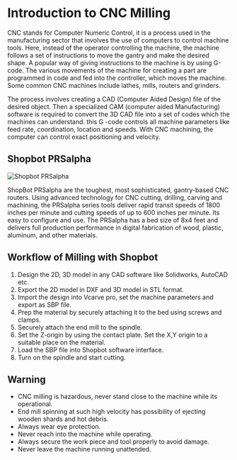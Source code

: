 # Introduction to CNC Milling

CNC stands for Computer Numeric Control, it is a process used in the manufacturing sector that involves the use of computers to control machine tools.  Here, instead of the operator controlling the machine, the machine follows a set of instructions to  move the gantry and  make the desired shape. A popular way of giving instructions to the machine is by using G-code. The various movements of the machine for creating a part are programmed  in code and fed into the controller, which moves the machine. Some common CNC machines include lathes, mills, routers and grinders.

The process involves creating a CAD (Computer Aided Design)  file of the desired object. Then a specialized CAM (computer aided Manufacturing) software is required to convert the 3D CAD file into a set of codes which the machines can understand. this     G -code  controls all machine parameters like feed rate, coordination, location and speeds. With CNC machining, the computer can control exact positioning and velocity.

## Shopbot PRSalpha

![Shopbot PRSalpha](https://user-images.githubusercontent.com/32607702/32045778-c49a84e2-ba5e-11e7-8a94-762c22788398.png)

ShopBot PRSalpha are the toughest, most sophisticated, gantry-based CNC routers. Using advanced technology for CNC cutting, drilling, carving and machining, the PRSalpha series tools deliver rapid transit speeds of 1800 inches per minute and cutting speeds of up to 600 inches per minute. Its easy to configure and use. The PRSalpha has a bed size of 8x4 feet and delivers full production performance in digital fabrication of wood, plastic, aluminum, and other materials. 

## Workflow of Milling with Shopbot

1. Design the 2D, 3D model in any CAD software like Solidworks, AutoCAD etc.
2. Export the  2D model in DXF and 3D model in STL format.
3. Import the design into Vcarve pro, set the machine parameters and export as SBP file.
4. Prep the material by securely attaching it to the bed using screws and clamps.
5. Securely attach the end mill to the spindle.
6. Set the Z-origin by using the contact plate. Set the X,Y origin to a suitable place on the material.
7. Load the SBP file into  Shopbot software interface.
8. Turn on the spindle and start cutting.

## Warning

- CNC milling is hazardous, never stand close to the machine while its operational.
- End mill spinning at such high velocity has possibility of ejecting wooden shards and hot debris.
- Always wear eye protection.
- Never reach into the machine while operating.
- Always secure the work piece and tool properly to avoid damage.
- Never leave the machine running unattended.




